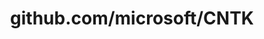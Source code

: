 ---
layout: post
title: github.com/microsoft/CNTK
categories: link
tags: [انگلیسی, گیت‌هاب, برنامه‌نویسی]
---